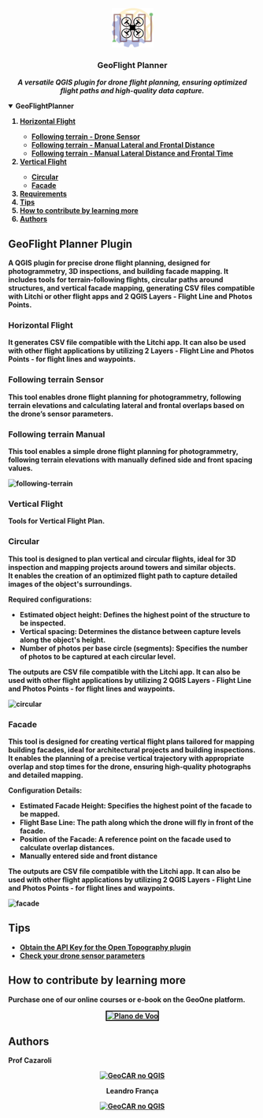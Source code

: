 <!-- PROJECT LOGO -->
<p align="center">
    <img src="https://github.com/OpenGeoOne/qgis-drone-flight-planner/blob/main/images/GeoFlightPlanner.png" alt="Logo" width="85" height="80">
  <h3 align="center">GeoFlight Planner</h3>
  <p align="center">
    <b><i>A versatile QGIS plugin for drone flight planning, ensuring optimized flight paths and high-quality data capture.</i><b>
    <br />
  </p>
</p>
        
        
<!-- TABLE OF CONTENTS -->
<details open="open">
  <summary>GeoFlightPlanner</summary>
  <ol>
      <li><a href='#horizontal-flight'>Horizontal Flight</a></li>
         <ul>
           <li><a href="#following-terrain-sensor">Following terrain - Drone Sensor</a></li>
           <li><a href="#following-terrain-manual">Following terrain - Manual Lateral and Frontal Distance</a></li>
           <li><a href="#following-terrain-manual">Following terrain - Manual Lateral Distance and Frontal Time</a></li>
        </ul>
      <li><a href='#vertical-flight'>Vertical Flight</a></li>
        <ul>
          <li><a href="#circular">Circular</a></li>
          <li><a href="#facade">Facade</a></li>
       </ul>
    <li><a href="#requirements">Requirements</a></li>
    <li><a href="#tips">Tips</a></li>
    <li><a href="#how-to-contribute-by-learning-more">How to contribute by learning more</a></li>
    <li><a href="#authors">Authors</a></li>
  </ol>
</details>


## GeoFlight Planner Plugin
<p>A QGIS plugin for precise drone flight planning, designed for photogrammetry, 3D inspections, and building facade mapping. It includes tools for terrain-following flights, circular paths around structures, and vertical facade mapping, generating CSV files compatible with Litchi or other flight apps and 2 QGIS Layers - Flight Line and Photos Points.<br></p>

### Horizontal Flight
It generates CSV file compatible with the Litchi app.
It can also be used with other flight applications by utilizing 2 Layers - Flight Line and Photos Points - for flight lines and waypoints.
<div align="center">
</div>

### Following terrain Sensor
This tool enables drone flight planning for photogrammetry, following terrain elevations and calculating lateral and frontal overlaps based on the <b>drone’s sensor parameters</b>.

### Following terrain Manual
This tool enables a simple drone flight planning for photogrammetry, following terrain elevations with manually defined side and front spacing values.

![following-terrain](https://github.com/user-attachments/assets/86042dcb-0d89-4c7b-9789-f989d6d86e91)

### Vertical Flight
Tools for Vertical Flight Plan.
<div align="center">
</div>

### Circular
This tool is designed to plan vertical and circular flights, ideal for 3D inspection and mapping projects around towers and similar objects.<br>
It enables the creation of an optimized flight path to capture detailed images of the object's surroundings.
<p><b>Required configurations:</b></p>
<ul>
  <li><b>Estimated object height:</b><span> Defines the highest point of the structure to be inspected.<o:p></o:p></span></li>
  <li class="MsoNormal" style=""><b><span>Vertical spacing:</span></b><span> Determines the distance between capture levels along the object's height.<o:p></o:p></span></li>
  <li class="MsoNormal" style=""><b><span>Number of photos per base circle (segments):</span></b><span> Specifies the number of photos to be captured at each circular level.<o:p></o:p></span></li>
</ul>
<p><span>The outputs are <b>CSV</b> file compatible with the <b>Litchi app</b>. It can also be used with other flight applications by utilizing 2 QGIS Layers - Flight Line and Photos Points - for flight lines and waypoints.</span></p>

![circular](https://github.com/user-attachments/assets/166372ad-0bed-4ca4-be2b-14b03dd5350d)


### Facade
This tool is designed for creating vertical flight plans tailored for mapping building facades, ideal for architectural projects and building inspections.
It enables the planning of a precise vertical trajectory with appropriate overlap and stop times for the drone, ensuring high-quality photographs and detailed mapping.</span></p>
<p class="MsoNormal"><b>Configuration Details:</b></p>
<ul style="margin-top: 0cm;" type="disc">
  <li><b><span>Estimated Facade Height:</span></b><span> Specifies the highest point of the facade to be mapped.</span></li>
  <li><b><span>Flight Base Line:</span></b><span> The path along which the drone will fly in front of the facade.</span></li>
  <li><b><span>Position of the Facade:</span></b><span> A reference point on the facade used to calculate overlap distances.</span></li>
  <li><b><span>Manually entered side and front distance</span></b><span></li>
</ul>
<p class="MsoNormal"><span>The outputs are <b>CSV</b> file compatible with the <b>Litchi app</b>. It can also be used with other flight applications by utilizing 2 QGIS Layers - Flight Line and Photos Points - for flight lines and waypoints.</span></p>

![facade](https://github.com/user-attachments/assets/6566854d-cc7a-48f4-9016-2230e5657ddb)

## Tips
<ul style="margin-top: 0cm;" type="disc">
  <li><a href="https://geoone.com.br/opentopography-qgis/" target="_blank">Obtain the API Key for the Open Topography plugin</a><o:p></o:p></span></li>
  <li><a href="https://geoone.com.br/plano-de-voo-para-drone-com-python/#sensor" target="_blank">Check your drone sensor parameters</a><o:p></o:p></li>
</ul>

## How to contribute by learning more
Purchase one of our online courses or e-book on the GeoOne platform.
<div style="text-align: center;"><a
 href="https://geoone.com.br/pvplanodevoo"><img
 style="border: 2px solid ;" alt="Plano de Voo"
 title="PLANO DE VOO NO QGIS"
 src="https://geoone.com.br/wp-content/uploads/2025/01/Plano-de-voo-no-QGIS.jpg"></a>
<br>
</div>


## Authors
Prof Cazaroli 
<div style="text-align: center;"><a
 href="https://www.linkedin.com/in/prof-cazaroli-458377274/" target="_blank"><img
 style="border: 0px solid ;width: 20px" alt="GeoCAR no QGIS"
 title="Prof Cazaroli"
 src="https://user-images.githubusercontent.com/52215653/163875911-3ff4d34b-bf67-4b2b-9d2c-8525c1c011a6.png"></a>
<br>

Leandro França
<div style="text-align: center;"><a
 href="https://www.linkedin.com/in/leandro-fran%C3%A7a-93093714b/" target="_blank"><img
 style="border: 0px solid ;width: 20px" alt="GeoCAR no QGIS"
 title="Leandro França"
 src="https://user-images.githubusercontent.com/52215653/163875911-3ff4d34b-bf67-4b2b-9d2c-8525c1c011a6.png"></a>
<br>

